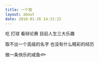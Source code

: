 ```yaml
---
title: 一个我
layout: about
date: 2018-01-26 14:31:23
---
```

吃 打球 看辩论赛
目前人生三大乐趣

取不出一个高级的名字 
也没有什么精彩的经历

做一条快乐的咸鱼🐟